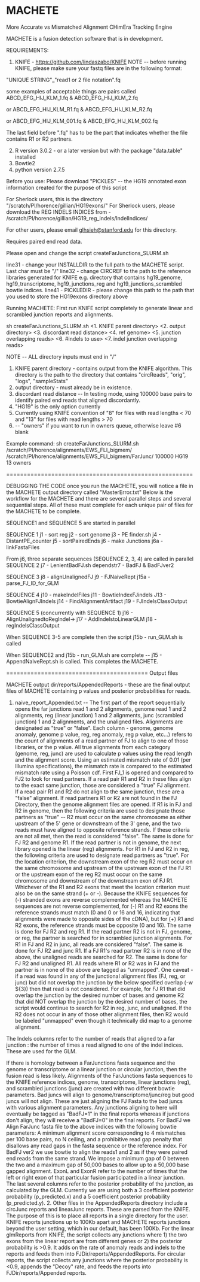 # MACHETE
More Accurate vs Mismatched Alignment CHimEra Tracking Engine

MACHETE is a fusion detection software that is in development.

REQUIREMENTS: 

1. KNIFE - https://github.com/lindaszabo/KNIFE
   NOTE --  before running KNIFE, please make sure your fastq files are in the following format:

"UNIQUE STRING"_"read1 or 2 file notation".fq

some examples of acceptable things are pairs called ABCD_EFG_HIJ_KLM_1.fq & ABCD_EFG_HIJ_KLM_2.fq 

or  ABCD_EFG_HIJ_KLM_R1.fq & ABCD_EFG_HIJ_KLM_R2.fq 

or  ABCD_EFG_HIJ_KLM_001.fq & ABCD_EFG_HIJ_KLM_002.fq 

The last field  before ".fq" has to be the part that indicates whether the file contains R1 or R2 partners.

2. R version 3.0.2 - or a later version but with the package "data.table" installed
3. Bowtie2 
4. python version 2.7.5

Before you use:
Please download "PICKLES" -- the HG19 annotated exon information created for the purpose of this script

For Sherlock users, this is the directory "/scratch/PI/horence/gillian/HG19exons/"
For Sherlock users, please download the REG INDELS INDICES from - /scratch/PI/horence/gillian/HG19_reg_indels/IndelIndices/

For other users, please email glhsieh@stanford.edu for this directory.

Requires paired end read data.


Please open and change the script createFarJunctions_SLURM.sh

line31 - change your INSTALLDIR to the full path to the MACHETE script.  Last char must be "/"
line32 - change CIRCREF to the path to the reference libraries generated for KNIFE e.g. directory that contains hg19_genome, hg19_transcriptome, hg19_junctions_reg and hg19_junctions_scrambled bowtie indices.
line41 - PICKLEDIR - please change this path to the path that you used to store the HG19exons directory above

Running MACHETE:
First run KNIFE script completely to generate linear and scrambled junction reports and alignments.

sh createFarJunctions_SLURM.sh <1. KNIFE parent directory> <2. output directory> <3. discordant read distance> <4. ref genome> <5. junction overlapping reads> <6. #indels to use> <7. indel junction overlapping reads> 

NOTE -- ALL directory inputs must end in "/"

1. KNIFE parent directory - contains output from the KNIFE algorithm.  This directory is the path to the directory that contains "circReads", "orig", "logs", "sampleStats"
2. output directory - must already be in existence.
3. discordant read distance -- In testing mode, using 100000 base pairs to identify paired end reads that aligned discordantly.  
4. "HG19" is the only option currently
5. Currently using KNIFE convention of "8" for files with read lengths < 70 and "13" for files with read lengths > 70
6. <optional for sherlock use> -- "owners" if you want to run in owners queue, otherwise leave #6 blank


Example command:
sh createFarJunctions_SLURM.sh /scratch/PI/horence/alignments/EWS_FLI_bigmem/ /scratch/PI/horence/alignments/EWS_FLI_bigmem/FarJunc/ 100000 HG19 13 owners 


======================================================

DEBUGGING THE CODE
once you run the MACHETE, you will notice a file in the MACHETE output directory called "MasterError.txt"
Below is the workflow for the MACHETE and there are several parallel steps and several sequential steps.  All of these must complete for each unique pair of files for the MACHETE to be complete.


SEQUENCE1 and SEQUENCE 5 are started in parallel

SEQUENCE 1 
j1 - sort reg
j2 - sort genome
j3 - PE finder.sh
j4 - DistantPE_counter
j5 - sortPairedEnds
j6 - make Junctions
j6a - linkFastaFiles

From j6, three separate sequences (SEQUENCE 2, 3, 4) are called in parallel
SEQUENCE 2
j7 - LenientBadFJ.sh
dependstr7 - BadFJ & BadFJver2

SEQUENCE 3
j8 - alignUnalignedFJ
j9 - FJNaiveRept
j15a - parse_FJ_ID_for_GLM

SEQUENCE 4
j10 - makeIndelFiles
j11 - BowtieIndexFJindels
J13 - BowtieAlignFJIndels
j14 - FindAlignmentArtifact
j19 - FJIndelsClassOutput

SEQUENCE 5 (concurrently with SEQUENCE 1)
j16 - AlignUnalignedtoRegIndel-> j17 - AddIndelstoLinearGLM
j18 - regIndelsClassOutput

When SEQUENCE 3-5 are complete then the script j15b - run_GLM.sh is called

When SEQUENCE2 and j15b - run_GLM.sh are complete -- j15 - AppendNaiveRept.sh is called. This completes the MACHETE.  

=========================================
Output files

 MACHETE output dir/reports/AppendedReports - these are the final output files of MACHETE containing p values and posterior probabilities for reads.
1. naive_report_Appended.txt -- The first part of the report sequentially opens the far junctions read 1 and 2 alignments, genome read 1 and 2 alignments, reg (linear junction) 1 and 2 alignments, junc (scrambled junction) 1 and 2 alignments, and the unaligned files.
Alignments are designated as "true" or "false". Each column - genome, genome anomaly, genome p value, reg, reg anomaly, reg p value, etc...) refers to the count of alignments of a read partner of FJ to align to one of those libraries, or the p value. All true alignments from each category (genome, reg, junc) are used to calculate p values using the read length and the alignment score.  Using an estimated mismatch rate of 0.01 (per Illumina specifications), the mismatch rate is compared to the estimated mismatch rate using a Poisson cdf.
First FJ_1 is opened and compared to FJ2 to look for read partners.  If a read pair R1 and R2 in these files align to the exact same junction, those are considered a "true" FJ alignment.  If a read pair R1 and R2 do not align to the same junction, these are a "false" alignment.
If read partners R1 or R2 are not found in the FJ Directory, then the genome alignment files are opened.  If R1 is in FJ and R2 in genome, then the following criteria are used to designate those partners as "true" -- R2 must occur on the same chromosome as either upstream of the 5' gene or downstream of the 3' gene, and the two reads must have aligned to opposite reference strands.  If these criteria are not all met, then the read is considered "false". The same is done for FJ R2 and genome R1.
If the read partner is not in genome, the next library opened is the linear (reg) alignments.  For R1 in FJ and R2 in reg, the following criteria are used to designate read partners as "true".  For the location criterion, the downstream exon of the reg R2 must occur on the same chromosome and upstream of the upstream exon of the FJ R1 or the upstream exon of the reg R2 must occur on the same chromosome and downstream of the downstream exon of FJ R1.  Whichever of the R1 and R2 exons that meet the location criterion must also be on the same strand (+ or -).  Because the KNIFE sequences for (-) stranded exons are reverse complemented whereas the MACHETE sequences are not reverse complemented, for (-) R1 and R2 exons the reference strands must match (0 and 0 or 16 and 16, indicating that alignments were made to opposite sides of the cDNA), but for (+) R1 and R2 exons, the reference strands must be opposite (0 and 16). The same is done for FJ R2 and reg R1.
If the read partner R2 is not in FJ, genome, or reg, the partner is searched for in scrambled junction alignments.  For R1 in FJ and R2 in junc, all reads are considered "false".  The same is done for FJ R2 and junc R1.
If a FJ R1's read partner R2 is in none of the above, the unaligned reads are searched for R2. The same is done for FJ R2 and unaligned R1.
All reads where R1 or R2 was in FJ and the partner is in none of the above are tagged as "unmapped".  One caveat - if a read was found in any of the junctional alignment files (FJ, reg, or junc) but did not overlap the junction by the below specified overlap (-w ${3}) then that read is not considered.  For example, for FJ R1 that did overlap the junction by the desired number of bases and genome R2 that did NOT overlap the junction by the desired number of bases, the script would continue to search for R2 in reg, junc, and unaligned.  If the R2 does not occur in any of those other alignment files, then R2 would be labeled "unmapped" even though it technically did map to a genome alignment.

The Indels columns refer to the number of reads that aligned to a far junction : the number of times a read aligned to one of the indel indices. These are used for the GLM.

If there is homology between a FarJunctions fasta sequence and the genome or transcriptome or a linear junction or circular junction, then the fusion read is less likely.  Alignments of the FarJunctions fasta sequences to the KNIFE reference indices, genome, transcriptome, linear junctions (reg), and scrambled junctions (junc) are created with two different bowtie parameters.  Bad juncs will align to genome/transcriptome/junc/reg but good juncs will not align. These are just aligning the FJ Fasta to the bad juncs with various alignment parameters. Any junctions aligning to here will eventually be tagged as "BadFJ=1" in the final reports whereas if junctions don't align, they will receive a "BadFJ=0" in the final reports.
For BadFJ we Align FarJunc fasta file to the above indices with the following bowtie parameters:  A minimum alignment score corresponding to 4 mismatches per 100 base pairs, no N ceiling, and a prohibitive read gap penalty that disallows any read gaps in the fasta sequence or the reference index.  For BadFJ ver2 we use bowtie to align the reads1 and 2 as if they were paired end reads from the same strand.  We impose a minimum gap of 0 between the two and a maximum gap of 50,000 bases to allow up to a 50,000 base gapped alignment.
ExonL and ExonR refer to the number of times that the left or right exon of that particular fusion participated in a linear junction.
The last several columns refer to the posterior probability of the junction, as calculated by the GLM.  Currently we are using both a 3 coefficient posterior probability (p_predicted.x) and a 5 coefficient posterior probability (p_predicted.y). 
2.  Other files in the AppendedReports directory include a circJunc reports and linearJunc reports.  These are parsed from the KNIFE.  The purpose of this is to place all reports in a single directory for the user.  KNIFE reports junctions up to 100Kb apart and MACHETE reports junctions beyond the user setting, which in our default, has been 100Kb. For the linear glmReports from KNIFE, the script collects any junctions where 1) the two exons from the linear report are from different genes or 2) the posterior probability is >0.9.  It adds on the rate of anomaly reads and indels to the reports and feeds them into FJDir/reports/AppendedReports.  For circular reports, the script collects any junctions where the posterior probability is <0.9, appends the "Decoy" rate, and feeds the reports into FJDir/reports/Appended reports. 
